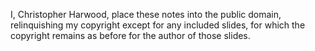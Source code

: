 I, Christopher Harwood, place these notes into the public domain, relinquishing my copyright except for any included slides, for which the copyright remains as before for the author of those slides.
